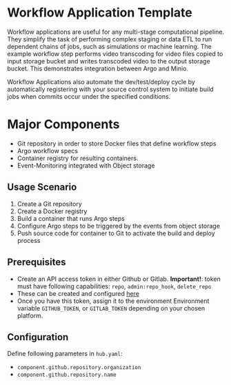 # Workflow Application Template
Workflow applications are useful for any multi-stage computational pipeline. They simplify the task of performing complex staging or data ETL to run dependent chains of jobs, such as simulations or machine learning. The example workflow step performs video transcoding for video files copied to input storage bucket and writes transcoded video to the output storage bucket. This demonstrates integration between Argo and Minio.

Workflow Applications also automate the dev/test/deploy cycle by automatically registering with your source control system to initiate build jobs when commits occur under the specified conditions. 

# Major Components 
- Git repository in order to store Docker files that define workflow steps
- Argo workflow specs
- Container registry for resulting containers.
- Event-Monitoring integrated with Object storage

## Usage Scenario
1. Create a Git repository
2. Create a Docker registry
3. Build a container that runs Argo steps
3. Configure Argo steps to be triggered by the events from object storage 
4. Push source code for container to Git to activate the build and deploy process

## Prerequisites
- Create an API access token in either Github or Gitlab. **Important!**: token must have following capabilities: `repo`, `admin:repo_hook`, `delete_repo`
- These can be created and configured [here](https://github.com/settings/tokens)
- Once you have this token, assign it to the environment Environment variable `GITHUB_TOKEN`,  or `GITLAB_TOKEN` depending on your chosen platform. 

## Configuration
Define following parameters in `hub.yaml`:
- `component.github.repository.organization`
- `component.github.repository.name`
